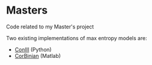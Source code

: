 # Masters
Code related to my Master's project

Two existing implementations of max entropy models are: 
- [ConIII](https://eddielee.co/coniii/index.html) (Python)
- [CorBinian](https://github.com/mackelab/CorBinian) (Matlab)
